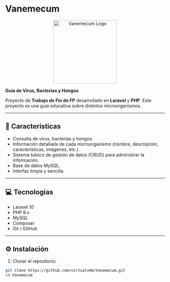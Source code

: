 # Vanemecum

<p align="center">
<img src="https://raw.githubusercontent.com/virtualvmm/Vanemecum/main/public/logo.png" width="200" alt="Vanemecum Logo">
</p>

**Guía de Virus, Bacterias y Hongos**  

Proyecto de **Trabajo de Fin de FP** desarrollado en **Laravel** y **PHP**. Este proyecto es una guía educativa sobre distintos microorganismos.

---

## 📌 Características

- Consulta de virus, bacterias y hongos.
- Información detallada de cada microorganismo (nombre, descripción, características, imágenes, etc.).
- Sistema básico de gestión de datos (CRUD) para administrar la información.
- Base de datos MySQL.
- Interfaz limpia y sencilla.

---

## 💻 Tecnologías

- Laravel 10
- PHP 8.x
- MySQL
- Composer
- Git / GitHub

---

## ⚙️ Instalación

1. Clonar el repositorio:

```bash
git clone https://github.com/virtualvmm/Vanemecum.git
cd Vanemecum
